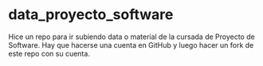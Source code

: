 data_proyecto_software
======================
Hice un repo para ir subiendo data o material de la cursada de Proyecto de Software.
Hay que hacerse una cuenta en GitHub y luego hacer un fork de este repo con su cuenta.
